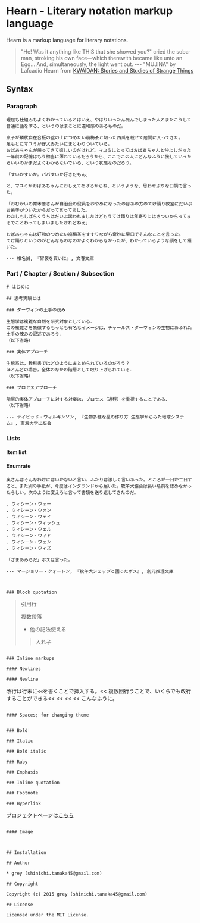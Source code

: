 # Hearn - Literary notation markup language

Hearn is a markup language for literary notations.

>  "He! Was it anything like THIS that she showed you?" cried the soba-man, stroking his own face—which therewith became like unto an Egg... And, simultaneously, the light went out.
> --- "MUJINA" by Lafcadio Hearn from [KWAIDAN: Stories and Studies of Strange Things](http://www.gutenberg.org/files/1210/1210-h/1210-h.htm)


## Syntax

### Paragraph

```
理屈も仕組みもよくわかっているとはいえ、やはりいったん死んでしまった人とまたこうして普通に話をする、というのはまことに違和感のあるものだ。

京子が鱗状自在合板の盆の上につめたい崩梅茶と切った西瓜を載せて居間に入ってきた。
足もとにマユミが仔犬みたいにまとわりついている。
おばあちゃんが帰ってきて嬉しいのだけれど、マユミにとってはおばあちゃんと仲よしだった一年前の記憶はもう相当に薄れているだろうから、ここでこの人にどんなふうに接していったらいいのかまだよくわからないでいる、という状態なのだろう。

「すいかすいか。パパすいか好きだもん」

と、マユミがおばあちゃんにおしえてあげるからね、というような、思わせぶりな口調で言った。

「おむかいの常木原さんが自治会の役員をおやめになったのはあの方のてけ踊り教室にだいぶお弟子がついたからだって言ってました。
わたしもしばらくうちはだいぶ誘われましたけどもうてけ踊りは年寄りにはきついからってまるでことわってしまいましたけれどねえ」

おばあちゃんは好物のつめたい崩梅茶をすすりながら奇妙に早口でそんなことを言った。
てけ踊りというのがどんなものなのかよくわからなかったが、わかっているような顔をして頷いた。

--- 椎名誠, 『胃袋を買いに』, 文春文庫
```

### Part / Chapter / Section / Subsection

```
# はじめに

## 思考実験とは

### ダーウィンの土手の茂み

生態学は複雑な自然を研究対象としている．
この複雑さを象徴するもっとも有名なイメージは，チャールズ・ダーウィンの生物にあふれた土手の茂みの記述であろう．
（以下省略）

### 実体アプローチ

生態系は，教科書ではどのようにまとめられているのだろう？
ほとんどの場合，全体のなかの階層として取り上げられている．
（以下省略）

### プロセスアプローチ

階層的実体アプローチに対する対案は，プロセス（過程）を重視することである．
（以下省略）

--- デイビッド・ウィルキンソン, 『生物多様な星の作り方 生態学からみた地球システム』, 東海大学出版会
```

### Lists

#### Item list



#### Enumrate

```
奥さんはそんなわけにはいかないと言い、ふたりは激しく言いあった。ところが一日か二日すると、また別の手紙が、今度はイングランドから届いた。牧羊犬協会は長い名前を認めなかったらしい。次のように変えろと言って書類を送り返してきたのだ。

. ウィシーン・ウォー
. ウィシーン・ウォン
. ウィシーン・ウェイ
. ウィシーン・ウィッシュ
. ウィシーン・ウェル
. ウィシーン・ウィド
. ウィシーン・ウェン
. ウィシーン・ウィズ

「ざまあみろだ」ボスは言った。

--- マージョリー・クォートン, 『牧羊犬シェップと困ったボス』, 創元推理文庫
```
```


### Block quotation

```
> 引用行
>
> 複数段落
> 
> * 他の記法使える
> 
>> 入れ子
>> 
```

### Inline markups

#### Newlines

#### Newline

```
改行は行末に`<<`を書くことで挿入する。<<
複数回行うことで、いくらでも改行することができる<<
<<
<<
<<
こんなふうに。
```

#### Spaces; for changing theme

```

```

### Bold

### Italic

### Bold italic

### Ruby

### Emphasis

### Inline quotation

### Footnote

### Hyperlink

```
プロジェクトページは[こちら](http://github.com/t-sin/hearn)
```

#### Image



## Installation

## Author

* grey (shinichi.tanaka45@gmail.com)

## Copyright

Copyright (c) 2015 grey (shinichi.tanaka45@gmail.com)

## License

Licensed under the MIT License.
